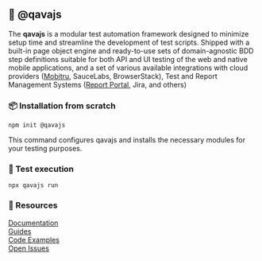 ## 🚀 @qavajs
The **qavajs** is a modular test automation framework designed to minimize setup time and streamline the development of test scripts.
Shipped with a built-in page object engine and ready-to-use sets of domain-agnostic BDD step definitions suitable for both API and UI testing of the web and native mobile applications, and a set of various available integrations with cloud providers ([Mobitru](https://mobitru.com/), SauceLabs, BrowserStack), Test and Report Management Systems ([Report Portal](https://reportportal.io/), Jira, and others)

### 📦 Installation from scratch
```
npm init @qavajs
```
This command configures qavajs and installs the necessary modules for your testing purposes.

### 🔬 Test execution
```
npx qavajs run
```

### 📘 Resources
[Documentation](https://qavajs.github.io/docs/intro)\
[Guides](https://qavajs.github.io/docs/category/guides)\
[Code Examples](https://github.com/qavajs/demo)\
[Open Issues](https://github.com/issues/assigned?q=is%3Aissue%20state%3Aopen%20org%3Aqavajs)
